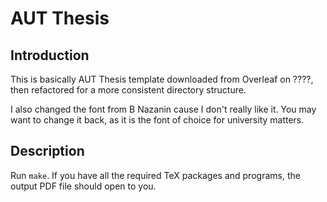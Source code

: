 # AUT Thesis

## Introduction

This is basically AUT Thesis template downloaded from Overleaf on ????,
then refactored for a more consistent directory structure.

I also changed the font from B Nazanin cause I don't really like it.
You may want to change it back, as it is the font of choice for
university matters.

## Description

Run `make`. If you have all the
required TeX packages and programs, the output PDF file should open to
you.
